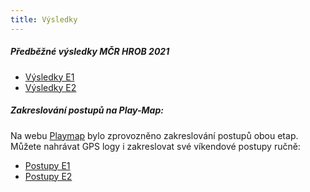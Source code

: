 ```yaml
---
title: Výsledky
---
```


##### Předběžné výsledky MČR HROB 2021
* [Výsledky E1](/files/e1vse.html)
* [Výsledky E2](/files/e2vse.html)

##### Zakreslování postupů na Play-Map:
Na webu [Playmap](https://nam06.safelinks.protection.outlook.com/?url=https%3A%2F%2Fplay-map.com%2F&amp;data=04%7C01%7Cdstraka%40microsoft.com%7C7421047df335449d656708d9a3a9db0c%7C72f988bf86f141af91ab2d7cd011db47%7C1%7C0%7C637720772218290884%7CUnknown%7CTWFpbGZsb3d8eyJWIjoiMC4wLjAwMDAiLCJQIjoiV2luMzIiLCJBTiI6Ik1haWwiLCJXVCI6Mn0%3D%7C1000&amp;sdata=mBskDtsyN0HPbGZCplcHxcfTqwLgXYmUc8Z1876Eth8%3D&amp;reserved=0) bylo zprovozněno zakreslování postupů obou etap. Můžete nahrávat GPS logy i zakreslovat své víkendové postupy ručně:<br>
* [Postupy E1](https://nam06.safelinks.protection.outlook.com/?url=https%3A%2F%2Fplay-map.com%2Fevent%3Fid%3D593&amp;data=04%7C01%7Cdstraka%40microsoft.com%7C7421047df335449d656708d9a3a9db0c%7C72f988bf86f141af91ab2d7cd011db47%7C1%7C0%7C637720772218290884%7CUnknown%7CTWFpbGZsb3d8eyJWIjoiMC4wLjAwMDAiLCJQIjoiV2luMzIiLCJBTiI6Ik1haWwiLCJXVCI6Mn0%3D%7C1000&amp;sdata=vU4vBfJGB6ZqohNsvB5FBSxDmJwKW4vqk89ogVWVMZo%3D&amp;reserved=0)<br>
* [Postupy E2](https://nam06.safelinks.protection.outlook.com/?url=https%3A%2F%2Fplay-map.com%2Fevent%3Fid%3D594&amp;data=04%7C01%7Cdstraka%40microsoft.com%7C7421047df335449d656708d9a3a9db0c%7C72f988bf86f141af91ab2d7cd011db47%7C1%7C0%7C637720772218290884%7CUnknown%7CTWFpbGZsb3d8eyJWIjoiMC4wLjAwMDAiLCJQIjoiV2luMzIiLCJBTiI6Ik1haWwiLCJXVCI6Mn0%3D%7C1000&amp;sdata=nwO6G2HpNhCXwGO8j0V7jqKm%2FtVslcva3mQxuKITUK4%3D&amp;reserved=0)